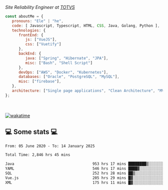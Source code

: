 <p><em>Site Reliability Engineer at <a href="https://www.totvs.com/">TOTVS</a></br>
</em></p>


```javascript
const aboutMe = {
   pronouns: "Ele" | "he",
   code: [ Javascript, Typescript, HTML, CSS, Java, Golang, Python ],
   technologies: {
      frontEnd: {
         js: ["VueJS"],
         css: ["Vuetify"]
      },
      backEnd: {
         java: ["Spring", "Hibernate", "JPA"],
         misc: ["Bash", "Shell Script"]
      },
      devOps: ["AWS", "Docker", "Kubernetes"],
      databases: ["Oracle", "PostgreSQL", "MySQL"],
      misc: ["firebase"],
   },
   architecture: ["Single page applications", "Clean Architecture", "MVC", "Microservices"],
};
```
</br></br>
[![wakatime](https://wakatime.com/badge/user/a3a8ed06-d304-4d6b-bc86-4adc418cdea7.svg)](https://wakatime.com/@a3a8ed06-d304-4d6b-bc86-4adc418cdea7)
<h2>💻 Some stats 💻</h2>

<!--START_SECTION:waka-->

```txt
From: 05 June 2020 - To: 14 January 2025

Total Time: 2,846 hrs 45 mins

Java                                   953 hrs 17 mins ████████▒░░░░░░░░░░░░░░░░   33.49 %
YAML                                   546 hrs 17 mins ████▓░░░░░░░░░░░░░░░░░░░░   19.19 %
SQL                                    252 hrs 28 mins ██▒░░░░░░░░░░░░░░░░░░░░░░   08.87 %
Vue.js                                 205 hrs 29 mins █▓░░░░░░░░░░░░░░░░░░░░░░░   07.22 %
XML                                    175 hrs 11 mins █▓░░░░░░░░░░░░░░░░░░░░░░░   06.15 %
```

<!--END_SECTION:waka-->
